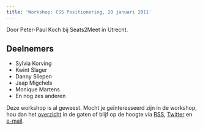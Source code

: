 ```yaml
---
title: 'Workshop: CSS Positionering, 20 januari 2011'
---
```


Door Peter-Paul Koch bij Seats2Meet in Utrecht.

## Deelnemers

-   Sylvia Korving
-   Kwint Slager
-   Danny Sliepen
-   Jaap Migchels
-   Monique Martens
-   En nog zes anderen

Deze workshop is al geweest. Mocht je geïnteresseerd zijn in de workshop, hou dan het [overzicht](/workshops) in de gaten of blijf op de hoogte via [RSS](http://feeds.feedburner.com/FronteersWorkshops), [Twitter](https://twitter.com/fronteers) en [e-mail](/workshops#per-mail).
